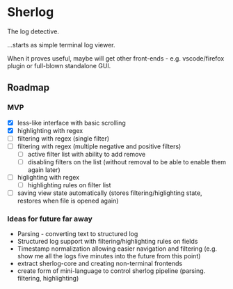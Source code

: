 # Sherlog

The log detective.

...starts as simple terminal log viewer.

When it proves useful, maybe will get other front-ends - e.g. vscode/firefox
plugin or full-blown standalone GUI.

## Roadmap

### MVP

 - [x] less-like interface with basic scrolling
 - [x] highlighting with regex
 - [ ] filtering with regex (single filter)
 - [ ] filtering with regex (multiple negative and positive filters)
   - [ ] active filter list with ability to add remove
   - [ ] disabling filters on the list (without removal to be able to enable
   them again later)
 - [ ] higlighting with regex
   - [ ] highlighting rules on filter list
 - [ ] saving view state automatically
   (stores filtering/higlighting state, restores when file is opened again)

### Ideas for future far away

- Parsing - converting text to structured log
- Structured log support with filtering/highlighting rules on fields
- Timestamp normalization allowing easier navigation and filtering (e.g. show
  me all the logs five minutes into the future from this point)
- extract sherlog-core and creating non-terminal frontends
- create form of mini-language to control sherlog pipeline (parsing.
  filtering, highlighting)
